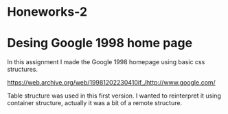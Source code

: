 # Honeworks-2  

# Desing Google 1998 home page

In this assignment I made the Google 1998 homepage using basic css structures.

https://web.archive.org/web/19981202230410if_/http://www.google.com/

Table structure was used in this first version. I wanted to reinterpret it using container structure, actually it was a bit of a remote structure.